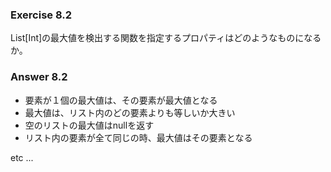### Exercise 8.2
List[Int]の最大値を検出する関数を指定するプロパティはどのようなものになるか。

### Answer 8.2
- 要素が１個の最大値は、その要素が最大値となる
- 最大値は、リスト内のどの要素よりも等しいか大きい
- 空のリストの最大値はnullを返す
- リスト内の要素が全て同じの時、最大値はその要素となる

etc ...